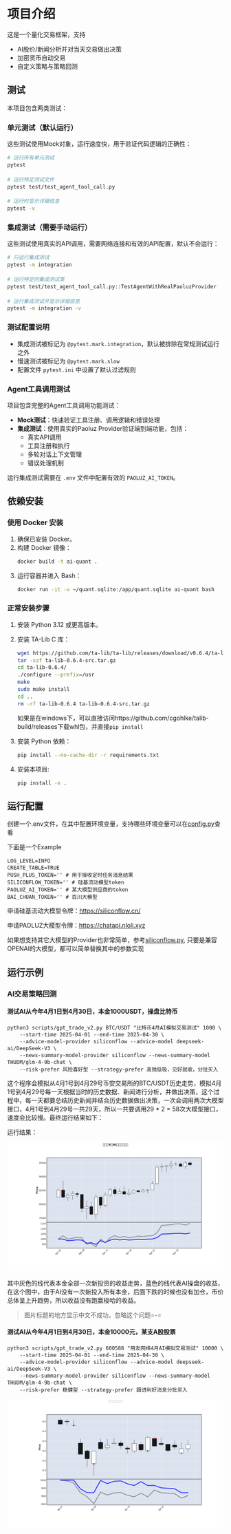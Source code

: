 # 项目介绍
这是一个量化交易框架，支持
- AI股价/新闻分析并对当天交易做出决策
- 加密货币自动交易
- 自定义策略与策略回测

## 测试

本项目包含两类测试：

### 单元测试（默认运行）
这些测试使用Mock对象，运行速度快，用于验证代码逻辑的正确性：

```bash
# 运行所有单元测试
pytest

# 运行特定测试文件
pytest test/test_agent_tool_call.py

# 运行时显示详细信息
pytest -v
```

### 集成测试（需要手动运行）
这些测试使用真实的API调用，需要网络连接和有效的API配置，默认不会运行：

```bash
# 只运行集成测试
pytest -m integration

# 运行特定的集成测试类
pytest test/test_agent_tool_call.py::TestAgentWithRealPaoluzProvider

# 运行集成测试并显示详细信息
pytest -m integration -v
```

### 测试配置说明
- 集成测试被标记为 `@pytest.mark.integration`，默认被排除在常规测试运行之外
- 慢速测试被标记为 `@pytest.mark.slow`
- 配置文件 `pytest.ini` 中设置了默认过滤规则

### Agent工具调用测试
项目包含完整的Agent工具调用功能测试：
- **Mock测试**：快速验证工具注册、调用逻辑和错误处理
- **集成测试**：使用真实的Paoluz Provider验证端到端功能，包括：
  - 真实API调用
  - 工具注册和执行
  - 多轮对话上下文管理
  - 错误处理机制

运行集成测试需要在 `.env` 文件中配置有效的 `PAOLUZ_AI_TOKEN`。

## 依赖安装

### 使用 Docker 安装
1. 确保已安装 Docker。
2. 构建 Docker 镜像：
   ```bash
   docker build -t ai-quant .
   ```
3. 运行容器并进入 Bash：
   ```bash
   docker run -it -v ~/quant.sqlite:/app/quant.sqlite ai-quant bash
   ```

### 正常安装步骤
1. 安装 Python 3.12 或更高版本。
2. 安装 TA-Lib C 库：
   ```bash
   wget https://github.com/ta-lib/ta-lib/releases/download/v0.6.4/ta-lib-0.6.4-src.tar.gz
   tar -xzf ta-lib-0.6.4-src.tar.gz
   cd ta-lib-0.6.4/
   ./configure --prefix=/usr
   make
   sudo make install
   cd ..
   rm -rf ta-lib-0.6.4 ta-lib-0.6.4-src.tar.gz
   ```
   如果是在windows下，可以直接访问https://github.com/cgohlke/talib-build/releases下载whl包，并直接`pip install`
3. 安装 Python 依赖：
   ```bash
   pip install --no-cache-dir -r requirements.txt
   ```

4. 安装本项目:
    ```bash
    pip install -e .
    ```
## 运行配置
创建一个.env文件，在其中配置环境变量，支持哪些环境变量可以在[config.py](./lib/config.py)查看

下面是一个Example
```.env
LOG_LEVEL=INFO
CREATE_TABLE=TRUE
PUSH_PLUS_TOKEN='' # 用于接收定时任务消息结果
SILICONFLOW_TOKEN='' # 硅基流动模型token
PAOLUZ_AI_TOKEN='' # 某大模型供应商的token
BAI_CHUAN_TOKEN='' # 百川大模型
```
申请硅基流动大模型令牌：https://siliconflow.cn/

申请PAOLUZ大模型令牌：https://chatapi.nloli.xyz

如果想支持其它大模型的Provider也非常简单，参考[siliconflow.py](./lib/adapter/llm/siliconflow.py), 只要是兼容OPENAI的大模型，都可以简单替换其中的参数实现

## 运行示例
### AI交易策略回测
#### 测试AI从今年4月1日到4月30日，本金1000USDT，操盘比特币

```
python3 scripts/gpt_trade_v2.py BTC/USDT "比特币4月AI模拟交易测试" 1000 \
    --start-time 2025-04-01 --end-time 2025-04-30 \
    --advice-model-provider siliconflow --advice-model deepseek-ai/DeepSeek-V3 \
    --news-summary-model-provider siliconflow --news-summary-model THUDM/glm-4-9b-chat \
    --risk-prefer 风险喜好型 --strategy-prefer 高抛低吸，见好就收，分批买入
```
这个程序会模拟从4月1号到4月29号币安交易所的BTC/USDT历史走势，模拟4月1号到4月29号每一天根据当时的历史数据、新闻进行分析，并做出决策，这个过程中，每一天都要总结历史新闻并结合历史数据做出决策，一次会调用两次大模型接口，4月1号到4月29号一共29天，所以一共要调用29 * 2 = 58次大模型接口，速度会比较慢。最终运行结果如下：

运行结果：
<div align="center">
<img src="./docs/BTCUSDT_20250401_20250430.png" alt="比特币4月AI模拟交易测试" width="500" height="300">
</div>

其中灰色的线代表本金全部一次新投资的收益走势，蓝色的线代表AI操盘的收益，在这个图中，由于AI没有一次新投入所有本金，后面下跌的时候也没有加仓，币价总体呈上升趋势，所以收益没有跑赢梭哈的收益。

> 图片标题的地方显示中文不成功，忽略这个问题=-=

#### 测试AI从今年4月1日到4月30日，本金10000元，某支A股股票

```
python3 scripts/gpt_trade_v2.py 600588 "用友网络4月AI模拟交易测试" 10000 \
    --start-time 2025-04-01 --end-time 2025-04-30 \
    --advice-model-provider siliconflow --advice-model deepseek-ai/DeepSeek-V3 \
    --news-summary-model-provider siliconflow --news-summary-model THUDM/glm-4-9b-chat \
    --risk-prefer 稳健型 --strategy-prefer 跟进利好消息分批买入
```
<div align="center">
<img src="./docs/600588_20250401_20250430.png" alt="比特币4月AI模拟交易测试" width="500" height="300">
</div>